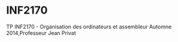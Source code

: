 # INF2170
TP INF2170 - Organisation des ordinateurs et assembleur 
Automne 2014,Professeur Jean Privat
